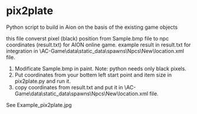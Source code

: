 # pix2plate

Python script to build in Aion on the basis of the existing game objects 

this file converst pixel (black) position from Sample.bmp file to npc coordinates (result.txt) for AION online game.
example result in result.txt
<spot h="85" z="119.1266" y="1546.7086" x="1613.4429"/>
for integration in \AC-Game\data\static_data\spawns\Npcs\New\location.xml file.

1. Modificate Sample.bmp in paint. Note: python needs only black pixels.
2. Put coordinates from your bottem left start point and item size in pix2plate.py and run it.
3. copy coordinates from result.txt and put it in \AC-Game\data\static_data\spawns\Npcs\New\location.xml file.

See Example_pix2plate.jpg

